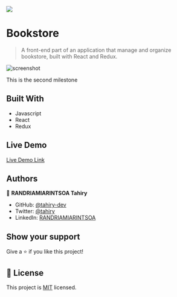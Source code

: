 ![](https://img.shields.io/badge/Microverse-blueviolet)

# Bookstore

> A front-end part of an application that manage and organize bookstore, built with React and Redux. 

![screenshot](https://user-images.githubusercontent.com/47100064/117338951-d8807200-aea7-11eb-9292-7c8254d85f7b.png)

This is the second milestone

## Built With

- Javascript
- React
- Redux

## Live Demo

[Live Demo Link](https://whispering-lake-09322.herokuapp.com)


## Authors

👤 **RANDRIAMIARINTSOA Tahiry**

- GitHub: [@tahiry-dev](https://github.com/tahiry-dev)
- Twitter: [@tahiry](https://twitter.com/Tahiry94825074)
- LinkedIn: [RANDRIAMIARINTSOA](https://www.linkedin.com/in/tahiry-randriamiarintsoa/)

## Show your support

Give a ⭐️ if you like this project!

## 📝 License

This project is [MIT](lic.url) licensed.
